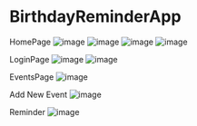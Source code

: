 # BirthdayReminderApp

HomePage
![image](https://user-images.githubusercontent.com/74060380/131785408-fec68798-6f04-424b-9658-0f1ea6c06977.png)
![image](https://user-images.githubusercontent.com/74060380/131785481-6fedcb20-e111-4f01-bcbd-da20663a5065.png)
![image](https://user-images.githubusercontent.com/74060380/131785506-6a773f66-1122-4c2c-99aa-7a85063e899a.png)
![image](https://user-images.githubusercontent.com/74060380/131785519-7d6b05cf-58ee-4d59-a552-a17cb4e19c32.png)

LoginPage
![image](https://user-images.githubusercontent.com/74060380/131785567-13551dd2-f405-4ad4-9be1-630e4195dc9e.png)
![image](https://user-images.githubusercontent.com/74060380/131785608-3a7825a8-b468-4748-a98d-3cd55b840c51.png)

EventsPage
![image](https://user-images.githubusercontent.com/74060380/131785663-f031cb7c-6cac-4a47-a944-c90f3e3dcd16.png)

Add New Event
![image](https://user-images.githubusercontent.com/74060380/131785747-3c59470a-dd0c-4aeb-b3b3-c28c961f9b87.png)

Reminder
![image](https://user-images.githubusercontent.com/74060380/131785839-e6d9fb61-fcab-4a78-9eea-9c7e8045c6e6.png)

